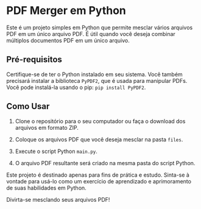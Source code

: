 # PDF Merger em Python

Este é um projeto simples em Python que permite mesclar vários arquivos PDF em um único arquivo PDF. É útil quando você deseja combinar múltiplos documentos PDF em um único arquivo.

## Pré-requisitos

Certifique-se de ter o Python instalado em seu sistema. Você também precisará instalar a biblioteca `PyPDF2`, que é usada para manipular PDFs. Você pode instalá-la usando o pip: `pip install PyPDF2`.

## Como Usar

1. Clone o repositório para o seu computador ou faça o download dos arquivos em formato ZIP.

2. Coloque os arquivos PDF que você deseja mesclar na pasta `files`.

3. Execute o script Python `main.py`.

4. O arquivo PDF resultante será criado na mesma pasta do script Python.

Este projeto é destinado apenas para fins de prática e estudo. Sinta-se à vontade para usá-lo como um exercício de aprendizado e aprimoramento de suas habilidades em Python.

Divirta-se mesclando seus arquivos PDF!
